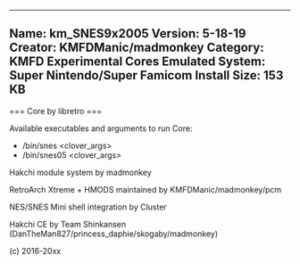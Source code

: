 -----------------------
Name: km_SNES9x2005
Version: 5-18-19
Creator: KMFDManic/madmonkey
Category: KMFD Experimental Cores
Emulated System: Super Nintendo/Super Famicom
Install Size: 153 KB
-----------------------
=== Core by libretro ===

Available executables and arguments to run Core:
- /bin/snes <rom> <clover_args>
- /bin/snes05 <rom> <clover_args>

Hakchi module system by madmonkey

RetroArch Xtreme + HMODS maintained by KMFDManic/madmonkey/pcm

NES/SNES Mini shell integration by Cluster

Hakchi CE by Team Shinkansen (DanTheMan827/princess_daphie/skogaby/madmonkey)

(c) 2016-20xx
